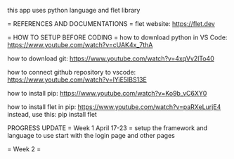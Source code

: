 this app uses python language and flet library


= REFERENCES AND DOCUMENTATIONS =
flet website: https://flet.dev


= HOW TO SETUP BEFORE CODING =
how to download python in VS Code: https://www.youtube.com/watch?v=cUAK4x_7thA

how to download git: https://www.youtube.com/watch?v=4xqVv2lTo40

how to connect github repository to vscode: https://www.youtube.com/watch?v=lYiE5lBS13E

how to install pip: https://www.youtube.com/watch?v=Ko9b_vC6XY0

how to install flet in pip: https://www.youtube.com/watch?v=paRXeLurjE4
instead, use this: pip install flet

PROGRESS UPDATE
= Week 1 April 17-23 = 
setup the framework and language to use
start with the login page and other pages 

= Week 2 =

